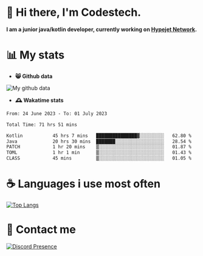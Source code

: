 # 👋 Hi there, I'm Codestech.
**I am a junior java/kotlin developer, currently working on [Hypejet Network](https://github.com/Hypejet).**

# 📊 My stats
- **😸 Github data**

![My github data](https://github-readme-stats.vercel.app/api?username=Codestech1&count_private=true&include_all_commits=true&theme=codeSTACKr)

- **🕰️ Wakatime stats**
<!--START_SECTION:waka-->

```txt
From: 24 June 2023 - To: 01 July 2023

Total Time: 71 hrs 51 mins

Kotlin           45 hrs 7 mins   ███████████████▓░░░░░░░░░   62.80 %
Java             20 hrs 30 mins  ███████░░░░░░░░░░░░░░░░░░   28.54 %
PATCH            1 hr 20 mins    ▒░░░░░░░░░░░░░░░░░░░░░░░░   01.87 %
TOML             1 hr 1 min      ▒░░░░░░░░░░░░░░░░░░░░░░░░   01.43 %
CLASS            45 mins         ▒░░░░░░░░░░░░░░░░░░░░░░░░   01.05 %
```

<!--END_SECTION:waka-->

# ☕ Languages i use most often
[![Top Langs](https://github-readme-stats.vercel.app/api/top-langs/?username=Codestech1&layout=compact&langs_count=8&exclude_repo=window5000.github.io&theme=codeSTACKr)](https://github.com/anuraghazra/github-readme-stats)

# 💬 Contact me
[![Discord Presence](https://lanyard.cnrad.dev/api/650718742157852740)](https://discord.com/users/650718742157852740)
</br>
